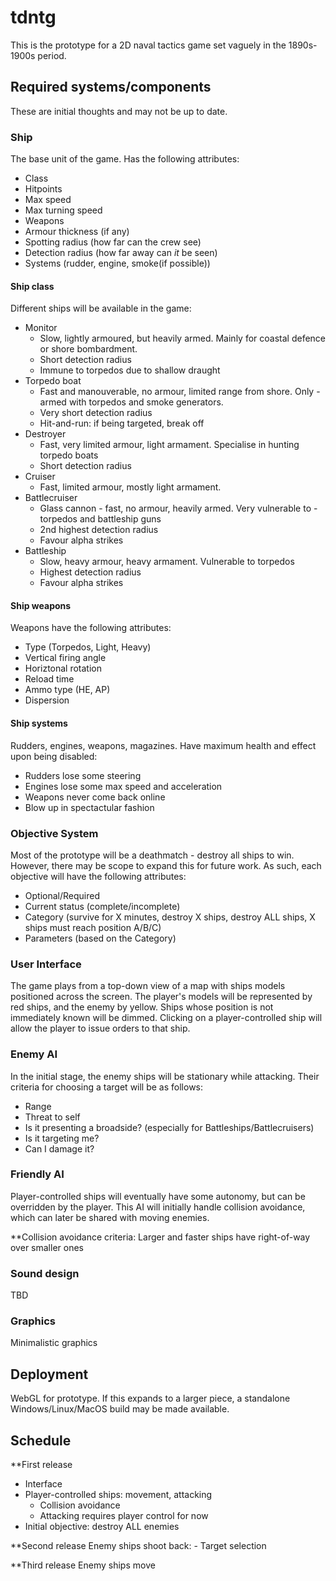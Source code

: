 # tdntg
This is the prototype for a 2D naval tactics game set vaguely in the 1890s-1900s period.

## Required systems/components
These are initial thoughts and may not be up to date.

### Ship
The base unit of the game. Has the following attributes:

- Class
- Hitpoints
- Max speed
- Max turning speed
- Weapons
- Armour thickness (if any)
- Spotting radius (how far can the crew see)
- Detection radius (how far away can _it_ be seen)
- Systems (rudder, engine, smoke(if possible))

#### Ship class
Different ships will be available in the game:

- Monitor
	- Slow, lightly armoured, but heavily armed. Mainly for coastal defence or shore bombardment.
	- Short detection radius
	- Immune to torpedos due to shallow draught
- Torpedo boat
	- Fast and manouverable, no armour, limited range from shore. Only - armed with torpedos and smoke generators.
	- Very short detection radius
	- Hit-and-run: if being targeted, break off
- Destroyer
	- Fast, very limited armour, light armament. Specialise in hunting torpedo boats
	- Short detection radius
- Cruiser
	- Fast, limited armour, mostly light armament.
- Battlecruiser
	- Glass cannon - fast, no armour, heavily armed. Very vulnerable to - torpedos and battleship guns
	- 2nd highest detection radius
	- Favour alpha strikes
- Battleship
	- Slow, heavy armour, heavy armament. Vulnerable to torpedos
	- Highest detection radius
	- Favour alpha strikes
	
#### Ship weapons
Weapons have the following attributes:

- Type (Torpedos, Light, Heavy)
- Vertical firing angle
- Horiztonal rotation
- Reload time
- Ammo type (HE, AP)
- Dispersion

#### Ship systems
Rudders, engines, weapons, magazines.
Have maximum health and effect upon being disabled:
- Rudders lose some steering
- Engines lose some max speed and acceleration
- Weapons never come back online
- Blow up in spectactular fashion

### Objective System
Most of the prototype will be a deathmatch - destroy all ships to win. However, there may be scope to expand this for future work. As such, each objective will have the following attributes:

- Optional/Required
- Current status (complete/incomplete)
- Category (survive for X minutes, destroy X ships, destroy ALL ships, X ships must reach position A/B/C)
- Parameters (based on the Category)

### User Interface
The game plays from a top-down view of a map with ships models positioned across the screen. The player's models will be represented by red ships, and the enemy by yellow. Ships whose position is not immediately known will be dimmed.
Clicking on a player-controlled ship will allow the player to issue orders to that ship.

### Enemy AI
In the initial stage, the enemy ships will be stationary while attacking. Their criteria for choosing a target will be as follows:
- Range
- Threat to self
- Is it presenting a broadside? (especially for Battleships/Battlecruisers)
- Is it targeting me?
- Can I damage it?

### Friendly AI
Player-controlled ships will eventually have some autonomy, but can be overridden by the player.
This AI will initially handle collision avoidance, which can later be shared with moving enemies.

**Collision avoidance criteria:
Larger and faster ships have right-of-way over smaller ones


### Sound design
TBD

### Graphics
Minimalistic graphics

## Deployment
WebGL for prototype. If this expands to a larger piece, a standalone Windows/Linux/MacOS build may be made available.

## Schedule

**First release
- Interface
- Player-controlled ships: movement, attacking
	- Collision avoidance
	- Attacking requires player control for now
- Initial objective: destroy ALL enemies

**Second release
Enemy ships shoot back:
	- Target selection
	
**Third release
Enemy ships move